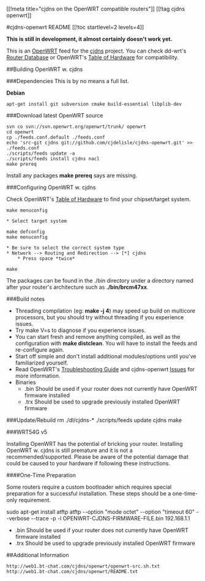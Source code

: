 
[[!meta title="cjdns on the OpenWRT compatible routers"]]
[[!tag cjdns openwrt]]

#cjdns-openwrt README
[[!toc startlevel=2 levels=4]]

**This is still in development, it almost certainly doesn't work yet.**

This is an [OpenWRT](openwrt.org/) feed for the [cjdns](https://github.com/cjdelisle/cjdns) project.  You can check dd-wrt's [Router Database](http://www.dd-wrt.com/site/support/router-database) or OpenWRT's [Table of Hardware](http://wiki.openwrt.org/toh/start) for compatibility.


##Building OpenWRT w. cjdns

###Dependencies
This is by no means a full list.

**Debian**

    apt-get install git subversion cmake build-essential libplib-dev

###Download latest OpenWRT source

    svn co svn://svn.openwrt.org/openwrt/trunk/ openwrt
    cd openwrt
    cp ./feeds.conf.default ./feeds.conf
    echo 'src-git cjdns git://github.com/cjdelisle/cjdns-openwrt.git' >> ./feeds.conf
    ./scripts/feeds update -a
    ./scripts/feeds install cjdns nacl
    make prereq

Install any packages **make prereq** says are missing.

###Configuring OpenWRT w. cjdns

Check OpenWRT's [Table of Hardware](http://wiki.openwrt.org/toh/start) to find your chipset/target system.
	
	make menuconfig

	* Select target system

	make defconfig
	make menuconfig

	* Be sure to select the correct system type
	* Network --> Routing and Redirection --> [*] cjdns
		* Press space *twice*

	make

The packages can be found in the ./bin directory under a directory named after your router's architecture such as **./bin/brcm47xx**.

###Build notes
* Threading compilation (eg: **make -j 4**) may speed up build on multicore processors, but you should try without threading if you experience issues.
* Try make V=s to diagnose if you experience issues.
* You can start fresh and remove anything compiled, as well as the configuration with **make distclean**.  You will have to install the feeds and re-configure again.
* Start off simple and don't install additional modules/options until you've familiarized yourself.
* Read OpenWRT's [Troubleshooting Guide](http://wiki.openwrt.org/doc/howto/build#troubleshooting) and cjdns-openwrt [Issues](https://github.com/cjdelisle/cjdns-openwrt/issues) for more information.
* Binaries
	* .bin Should be used if your router does not currently have OpenWRT firmware installed
	* .trx Should be used to upgrade previously installed OpenWRT firmware

###Update/Rebuild
    rm ./dl/cjdns-*
    ./scripts/feeds update cjdns
    make


###WRT54G v5

Installing OpenWRT has the potential of bricking your router.  Installing OpenWRT w. cjdns is still premature and it is not a recommended/supported.  Please be aware of the potential damage that could be caused to your hardware if following these instructions.

####One-Time Preparation

Some routers require a custom bootloader which requires special preparation for a successful installation.  These steps should be a one-time-only requirement.

sudo apt-get install atftp
atftp --option "mode octet" --option "timeout  60" --verbose --trace -p -l OPENWRT-CJDNS-FIRMWARE-FILE.bin 192.168.1.1

* .bin Should be used if your router does not currently have OpenWRT firmware installed
* .trx Should be used to upgrade previously installed OpenWRT firmware



##Additional Information

	http://web1.bt-chat.com/cjdns/openwrt/openwrt-src.sh.txt 
	http://web1.bt-chat.com/cjdns/openwrt/README.txt

